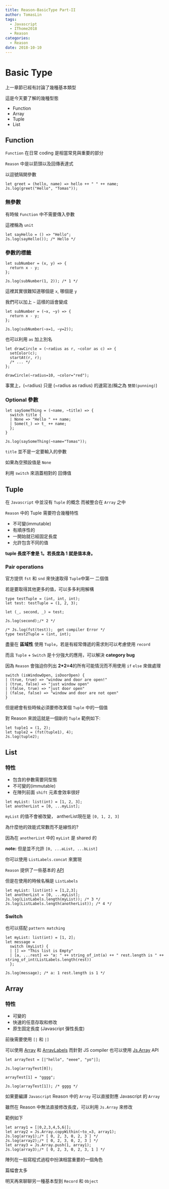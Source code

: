 ```yaml
---
title: Reason-BasicType Part-II
author: TomasLin
tags:
  - Javascript
  - IThome2018
  - Reason
categories:
  - Reason
date: 2018-10-10
---
```


# Basic Type

上一章節已經有討論了幾種基本類型

這是今天要了解的幾種型態

* Function
* Array
* Tuple
* List

## Function

`Function` 在日常 coding 是相當常見與重要的部分

`Reason` 中是以箭頭以及回傳表達式

以逗號隔開參數

```reason
let greet = (hello, name) => hello ++ " " ++ name;
Js.log(greet("Hello", "Tomas"));
```

### 無參數

有時候 `Function` 中不需要傳入參數

這裡稱為 `unit`

```reason
let sayHello = () => "Hello";
Js.log(sayHello()); /* Hello */
```

### 參數的標籤

```reason
let subNumber = (x, y) => {
  return x - y;
};

Js.log(subNumber(1, 2)); /* 1 */
```

這裡其實很難知道哪個是 `x`,  哪個是 `y`

我們可以加上 `~` 這樣的話會變成

```reason
let subNumber = (~x, ~y) => {
  return x - y;
};

Js.log(subNumber(~x=1, ~y=2));
```

也可以利用 `as` 加上別名

```reason
let drawCircle = (~radius as r, ~color as c) => {
  setColor(c);
  startAt(r, r);
  /* ... */
};

drawCircle(~radius=10, ~color="red");
```

事實上，(~radius) 只是 (~radius as radius) 的速寫法(稱之為 `雙關(punning)`)

### Optional 參數

```reason
let saySomeThing = (~name, ~title) => {
  switch title {
  | None => "Hello " ++ name;
  | Some(t_) => t_ ++ name;
  };
}

Js.log(saySomeThing(~name="Tomas"));
```

`title` 並不是一定要輸入的參數

如果為空預設值是 `None`

利用 `switch` 來涵蓋相對的 回傳值

## Tuple

在 `Javascript` 中並沒有 `Tuple` 的概念 而被整合在 `Array` 之中

`Reason` 中的 Tuple 需要符合幾種特性

* 不可變(immutable)
* 有順序性的
* 一開始就已經固定長度
* 允許包含不同的值

**tuple 長度不會是 1。若長度為 1 就是值本身。**

### Pair operations

官方提供 `fst` 和 `snd` 來快速取得 `Tuple`中第一 二個值

若是要取得其他更多的值，可以多多利用解構

```reason
type testTuple = (int, int, int);
let test: testTuple = (1, 2, 3);

let (_, second, _) = test;

Js.log(second);/* 2 */

/* Js.log(fst(test));  get compiler Error */
type test2Tuple = (int, int);
```

盡量在 **區域性** 使用 `Tuple`，若是有經常傳遞的需求則可以考慮使用 `record`

而且 `Tuple` + `Switch` 是十分強大的應用，可以解決 **category bug** 

因為 `Reason` 會強迫你列出 **2*2=4**的所有可能情況而不用使用 `if` `else` 來做處理

```reason
switch (isWindowOpen, isDoorOpen) {
| (true, true) => "window and door are open!"
| (true, false) => "just window open"
| (false, true) => "just door open"
| (false, false) => "window and door are not open"
}
```

但是總會有些時候必須要修改某個 `Tuple` 中的一個值

對 Reason 來說這就是一個新的 `Tuple` 範例如下:

```reason
let tuple1 = (1, 2);
let tuple2 = (fst(tuple1), 4);
Js.log(tuple2);
```

## List

### 特性

* 包含的參數需要同型態
* 不可變的(immutable)
* 在陣列前面 `shift` 元素會效率很好

```reason
let myList: list(int) = [1, 2, 3];
let anotherList = [0, ...myList];
```

`myList` 的值不會被改變， antherList現在是 `[0, 1, 2, 3]`

為什麼他的效能式常數而不是線性的?

因為在 `anotherList` 中的 `myList` 是 shared 的

**note:** 但是並不允許 `[0, ...aList, ...bList]`

你可以使用 `ListLabels.concat` 來實現

`Reason` 提供了一些基本的 [API](https://reasonml.github.io/api/List.html)

但是在使用的時候名稱是 `ListLabels`

```reason
let myList: list(int) = [1,2,3];
let anotherList = [0, ...myList];
Js.log(ListLabels.length(myList)); /* 3 */
Js.log(ListLabels.length(anotherList)); /* 4 */
```

### Switch

也可以搭配 `pattern matching`

```reason
let myList: list(int) = [1, 2];
let message = 
  switch (myList) {
  | [] => "This list is Empty"
  | [a, ...rest] => "a: " ++ string_of_int(a) ++ " rest.length is " ++ string_of_int(ListLabels.length(rest))
  };

Js.log(message); /* a: 1 rest.length is 1 */
```

## Array

### 特性

* 可變的
* 快速的任意存取和修改
* 原生固定長度 (Javascript 彈性長度)

前後需要使用 `[|` 和 `|]`

可以使用 [Array](https://reasonml.github.io/api/Array.html) 和 [ArrayLabels](https://reasonml.github.io/api/ArrayLabels.html) 而針對 JS compiler 也可以使用 [Js.Array](https://bucklescript.github.io/bucklescript/api/Js.Array.html) API

```reason
let arrayTest = [|"hello", "eeee", "yo"|];

Js.log(arrayTest[0]);

arrayTest[1] = "gggg";

Js.log(arrayTest[1]); /* gggg */
```

如果要編譯 `Javascript` Reason 中的 `Array` 可以直接對應 Javascript 的 `Array`

雖然在 Reason 中無法直接修改長度，可以利用 `Js.Array` 來修改

範例如下

```reason
let array1 = [|0,2,3,4,5,6|];
let array2 = Js.Array.copyWithin(~to_=3, array1);
Js.log(array1);/* [ 0, 2, 3, 0, 2, 3 ] */
Js.log(array2);/* [ 0, 2, 3, 0, 2, 3 ] */
let array3 = Js.Array.push(1, array1);
Js.log(array3);/* [ 0, 2, 3, 0, 2, 3, 1 ] */
```

陣列在一般寫程式過程中扮演相當重要的一個角色

篇幅會太多

明天再來聊聊另一種基本型到 `Record` 和 `Object`

